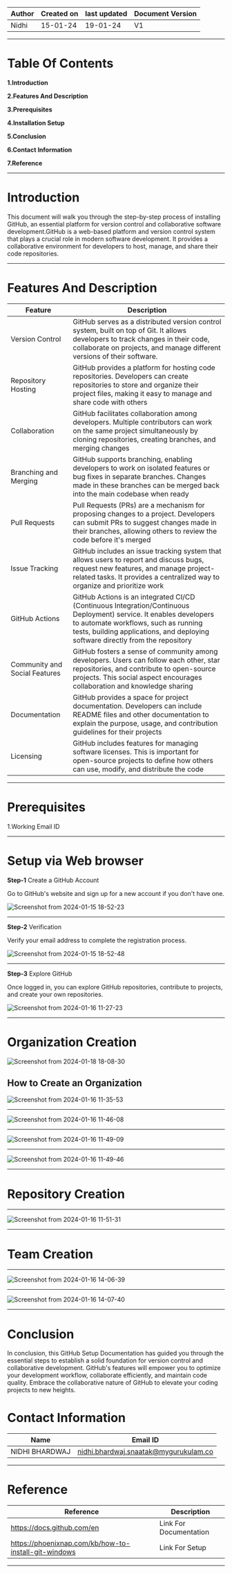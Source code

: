 | Author | Created on | last updated | Document Version |
| ------ | ---------- | ------------ | ---------------- |
| Nidhi  | 15-01-24   | 19-01-24     |  V1              |

***

# Table Of Contents

**1.Introduction**

**2.Features And Description**

**3.Prerequisites**

**4.Installation Setup**

**5.Conclusion**

**6.Contact Information**

**7.Reference**


***


# Introduction

 This document will walk you through the step-by-step process of installing GitHub, an essential platform for version control and collaborative software development.GitHub is a web-based 
 platform and version control system that plays a crucial role in modern software development. It provides a collaborative environment for developers to host, manage, and share their code 
 repositories. 

***

# Features And Description

| Feature | Description |
| ------- | ----------- |
| Version Control| GitHub serves as a distributed version control system, built on top of Git. It allows developers to track changes in their code, collaborate on projects, and manage different versions of their software.|
|Repository Hosting|GitHub provides a platform for hosting code repositories. Developers can create repositories to store and organize their project files, making it easy to manage and share code with others|
|Collaboration|GitHub facilitates collaboration among developers. Multiple contributors can work on the same project simultaneously by cloning repositories, creating branches, and merging changes|
|Branching and Merging|GitHub supports branching, enabling developers to work on isolated features or bug fixes in separate branches. Changes made in these branches can be merged back into the main codebase when ready|
|Pull Requests|Pull Requests (PRs) are a mechanism for proposing changes to a project. Developers can submit PRs to suggest changes made in their branches, allowing others to review the code before it's merged|
|Issue Tracking|GitHub includes an issue tracking system that allows users to report and discuss bugs, request new features, and manage project-related tasks. It provides a centralized way to organize and prioritize work|
|GitHub Actions|GitHub Actions is an integrated CI/CD (Continuous Integration/Continuous Deployment) service. It enables developers to automate workflows, such as running tests, building applications, and deploying software directly from the repository|
|Community and Social Features|GitHub fosters a sense of community among developers. Users can follow each other, star repositories, and contribute to open-source projects. This social aspect encourages collaboration and knowledge sharing|
|Documentation|GitHub provides a space for project documentation. Developers can include README files and other documentation to explain the purpose, usage, and contribution guidelines for their projects|
|Licensing|GitHub includes features for managing software licenses. This is important for open-source projects to define how others can use, modify, and distribute the code|

***

# Prerequisites 

1.Working Email ID 

***

# Setup via Web browser

 **Step-1** Create a GitHub Account

Go to GitHub's website and sign up for a new account if you don't have one.

![Screenshot from 2024-01-15 18-52-23](https://github.com/avengers-p7/Documentation/assets/156644891/9bb7f8b4-3d71-41c3-aaf6-b347e3fb50d0)

***

**Step-2** Verification

Verify your email address to complete the registration process.

![Screenshot from 2024-01-15 18-52-48](https://github.com/avengers-p7/Documentation/assets/156644891/905779c6-5dfe-45d2-9c57-0ed8cad33063)

***

**Step-3** Explore GitHub

Once logged in, you can explore GitHub repositories, contribute to projects, and create your own repositories.

![Screenshot from 2024-01-16 11-27-23](https://github.com/avengers-p7/Documentation/assets/156644891/57f2017b-f91a-4e03-9a13-b127543d9d5c)

***

# Organization Creation

![Screenshot from 2024-01-18 18-08-30](https://github.com/avengers-p7/Documentation/assets/156644891/55d3a536-309b-4cfd-b616-e28bb80e2014)


## How to Create an Organization


![Screenshot from 2024-01-16 11-35-53](https://github.com/avengers-p7/Documentation/assets/156644891/7644efd9-7d0b-44a3-a509-54d9ee14f811)


***

![Screenshot from 2024-01-16 11-46-08](https://github.com/avengers-p7/Documentation/assets/156644891/9be801f3-155e-434a-8dfb-3e67180ab9df)


***


![Screenshot from 2024-01-16 11-49-09](https://github.com/avengers-p7/Documentation/assets/156644891/559e5207-5c21-461d-b27d-dba31caa0e12)

***

![Screenshot from 2024-01-16 11-49-46](https://github.com/avengers-p7/Documentation/assets/156644891/3b22f335-68b1-4ac9-844c-12e547890994)

***

# Repository Creation 

***

![Screenshot from 2024-01-16 11-51-31](https://github.com/avengers-p7/Documentation/assets/156644891/913f8f43-f11c-49c8-93de-c704f92bb4ea)

***

# Team Creation

***
![Screenshot from 2024-01-16 14-06-39](https://github.com/avengers-p7/Documentation/assets/156644891/2cb91edd-6eae-466c-bd97-508ea25173fc)


***

![Screenshot from 2024-01-16 14-07-40](https://github.com/avengers-p7/Documentation/assets/156644891/252d3950-1977-4e6a-83d3-7cb437476fc8)


***

# Conclusion  

In conclusion, this GitHub Setup Documentation has guided you through the essential steps to establish a solid foundation for version control and collaborative development. GitHub's features will empower you to optimize your development workflow, collaborate efficiently, and maintain code quality. Embrace the collaborative nature of GitHub to elevate your coding projects to new heights. 

# Contact Information

| Name | Email ID |
|----- | -------- |
| NIDHI BHARDWAJ | nidhi.bhardwaj.snaatak@mygurukulam.co |

***

# Reference

| Reference  | Description |
| ---------  | ----------- |
| https://docs.github.com/en | Link For Documentation |
| https://phoenixnap.com/kb/how-to-install-git-windows | Link For Setup |

***






